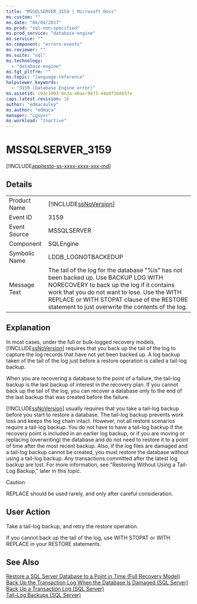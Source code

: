 ```yaml
---
title: "MSSQLSERVER_3159 | Microsoft Docs"
ms.custom: ""
ms.date: "04/04/2017"
ms.prod: "sql-non-specified"
ms.prod_service: "database-engine"
ms.service: ""
ms.component: "errors-events"
ms.reviewer: ""
ms.suite: "sql"
ms.technology: 
  - "database-engine"
ms.tgt_pltfrm: ""
ms.topic: "language-reference"
helpviewer_keywords: 
  - "3159 (Database Engine error)"
ms.assetid: c93c1003-0e3a-40aa-9873-44a0f5b8b57e
caps.latest.revision: 16
author: "edmacauley"
ms.author: "edmaca"
manager: "cguyer"
ms.workload: "Inactive"
---
```

# MSSQLSERVER_3159
[!INCLUDE[appliesto-ss-xxxx-xxxx-xxx-md](../../includes/appliesto-ss-xxxx-xxxx-xxx-md.md)]
  
## Details  
  
|||  
|-|-|  
|Product Name|[!INCLUDE[ssNoVersion](../../includes/ssnoversion-md.md)]|  
|Event ID|3159|  
|Event Source|MSSQLSERVER|  
|Component|SQLEngine|  
|Symbolic Name|LDDB_LOGNOTBACKEDUP|  
|Message Text|The tail of the log for the database "%ls" has not been backed up. Use BACKUP LOG WITH NORECOVERY to back up the log if it contains work that you do not want to lose. Use the WITH REPLACE or WITH STOPAT clause of the RESTORE statement to just overwrite the contents of the log.|  
  
## Explanation  
In most cases, under the full or bulk-logged recovery models, [!INCLUDE[ssNoVersion](../../includes/ssnoversion-md.md)] requires that you back up the tail of the log to capture the log records that have not yet been backed up. A log backup taken of the tail of the log just before a restore operation is called a tail-log backup.  
  
When you are recovering a database to the point of a failure, the tail-log backup is the last backup of interest in the recovery plan. If you cannot back up the tail of the log, you can recover a database only to the end of the last backup that was created before the failure.  
  
[!INCLUDE[ssNoVersion](../../includes/ssnoversion-md.md)] usually requires that you take a tail-log backup before you start to restore a database. The tail-log backup prevents work loss and keeps the log chain intact. However, not all restore scenarios require a tail-log backup. You do not have to have a tail-log backup if the recovery point is included in an earlier log backup, or if you are moving or replacing (overwriting) the database and do not need to restore it to a point of time after the most recent backup. Also, if the log files are damaged and a tail-log backup cannot be created, you must restore the database without using a tail-log backup. Any transactions committed after the latest log backup are lost. For more information, see "Restoring Without Using a Tail-Log Backup," later in this topic.  
  
> [!CAUTION]  
> REPLACE should be used rarely, and only after careful consideration.  
  
## User Action  
Take a tail-log backup, and retry the restore operation.  
  
If you cannot back up the tail of the log, use WITH STOPAT or WITH REPLACE in your RESTORE statements.  
  
## See Also  
[Restore a SQL Server Database to a Point in Time &#40;Full Recovery Model&#41;](~/relational-databases/backup-restore/restore-a-sql-server-database-to-a-point-in-time-full-recovery-model.md)  
[Back Up the Transaction Log When the Database Is Damaged &#40;SQL Server&#41;](~/relational-databases/backup-restore/back-up-and-restore-of-system-databases-sql-server.md)  
[Back Up a Transaction Log &#40;SQL Server&#41;](~/relational-databases/backup-restore/back-up-a-transaction-log-sql-server.md)  
[Tail-Log Backups &#40;SQL Server&#41;](~/relational-databases/backup-restore/tail-log-backups-sql-server.md)  
  
